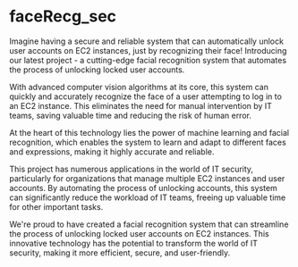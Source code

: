 # faceRecg_sec

Imagine having a secure and reliable system that can automatically unlock user accounts on EC2 instances, just by recognizing their face! Introducing our latest project - a cutting-edge facial recognition system that automates the process of unlocking locked user accounts.

With advanced computer vision algorithms at its core, this system can quickly and accurately recognize the face of a user attempting to log in to an EC2 instance. This eliminates the need for manual intervention by IT teams, saving valuable time and reducing the risk of human error. 

At the heart of this technology lies the power of machine learning and facial recognition, which enables the system to learn and adapt to different faces and expressions, making it highly accurate and reliable. 

This project has numerous applications in the world of IT security, particularly for organizations that manage multiple EC2 instances and user accounts. By automating the process of unlocking accounts, this system can significantly reduce the workload of IT teams, freeing up valuable time for other important tasks.

We're proud to have created a facial recognition system that can streamline the process of unlocking locked user accounts on EC2 instances. This innovative technology has the potential to transform the world of IT security, making it more efficient, secure, and user-friendly.
